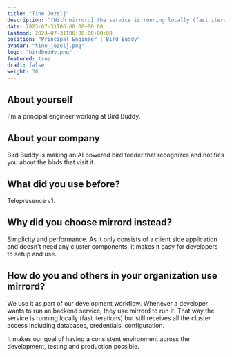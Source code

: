 ```yaml
---
title: "Tine Jozelj"
description: "[With mirrord] the service is running locally (fast iterations) but still receives all the cluster access including databases, credentials, configuration."
date: 2023-07-31T06:00:00+00:00
lastmod: 2023-07-31T06:00:00+00:00
position: "Principal Engineer | Bird Buddy"
avatar: "tine_jozelj.png"
logo: "birdbuddy.png"
featured: true
draft: false
weight: 30
---
```


## About yourself

I'm a principal engineer working at Bird Buddy.

## About your company

Bird Buddy is making an AI powered bird feeder that recognizes and notifies you about the birds that visit it.

## What did you use before?

Telepresence v1.

## Why did you choose mirrord instead?

Simplicity and performance. As it only consists of a client side application and doesn't need any cluster components, it makes it easy
for developers to setup and use.

## How do you and others in your organization use mirrord?

We use it as part of our development workflow. Whenever a developer wants to run an backend service, they use mirrord to run it.
That way the service is running locally (fast iterations) but still receives all the cluster access including databases, credentials, configuration.

It makes our goal of having a consistent environment across the development, testing and production possible.

